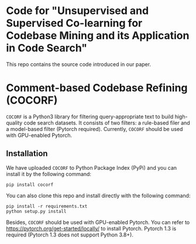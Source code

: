# Code for "Unsupervised and Supervised Co-learning for Codebase Mining and its Application in Code Search"
This repo contains the source code introduced in our paper. 

# Comment-based Codebase Refining (COCORF)

``COCORF`` is a Python3 library for filtering query-appropriate text to build high-quality code search datasets.
It consists of two filters: a rule-based filer and a model-based filter (Pytorch required).
Currently, ``COCORF`` should be used with GPU-enabled Pytorch.

## Installation
We have uploaded ``COCORF`` to Python Package Index (PyPi) and you can install it by the following command:
```
pip install cocorf
```

You can also clone this repo and install directly with the following command:

```
pip install -r requirements.txt
python setup.py install
```

Besides, ``COCORF`` should be used with GPU-enabled Pytorch. You can refer to https://pytorch.org/get-started/locally/ to install Pytorch. Pytorch 1.3 is required (Pytorch 1.3 does not support Python 3.8+).